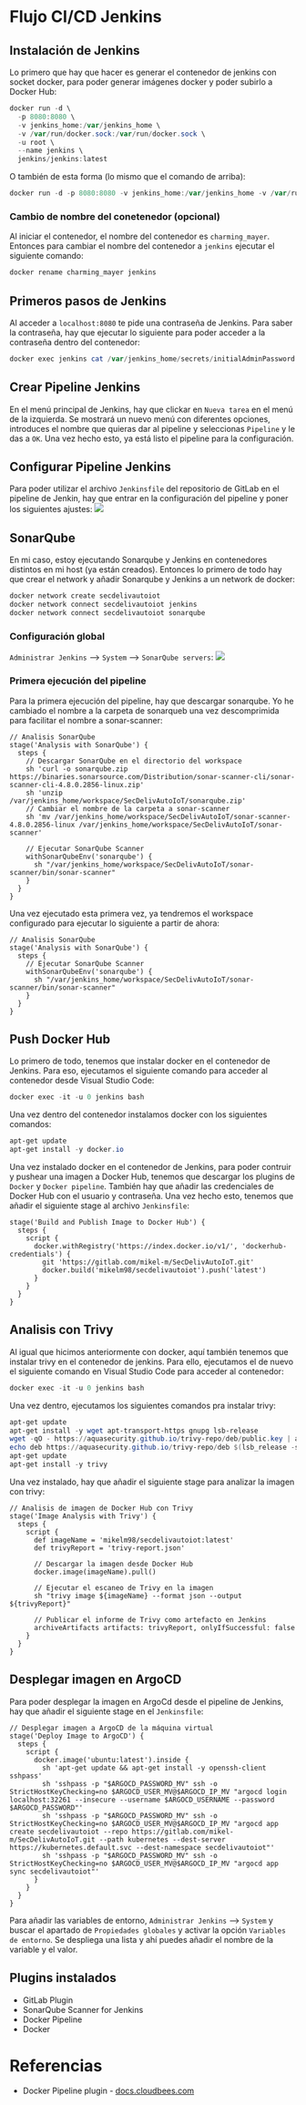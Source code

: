 # Flujo CI/CD Jenkins
## Instalación de Jenkins
Lo primero que hay que hacer es generar el contenedor de jenkins con socket docker, para poder generar imágenes docker y poder subirlo a Docker Hub:
```powershell
docker run -d \
  -p 8080:8080 \
  -v jenkins_home:/var/jenkins_home \
  -v /var/run/docker.sock:/var/run/docker.sock \
  -u root \
  --name jenkins \
  jenkins/jenkins:latest
```
O también de esta forma (lo mismo que el comando de arriba):
```powershell
docker run -d -p 8080:8080 -v jenkins_home:/var/jenkins_home -v /var/run/docker.sock:/var/run/docker.sock -u root --name jenkins jenkins/jenkins:latest
```

### Cambio de nombre del conetenedor (opcional)
Al iniciar el contenedor, el nombre del contenedor es `charming_mayer`. Entonces para cambiar el nombre del contenedor a `jenkins` ejecutar el siguiente comando:
```powershell
docker rename charming_mayer jenkins
```

## Primeros pasos de Jenkins
Al acceder a `localhost:8080` te pide una contraseña de Jenkins. Para saber la contraseña, hay que ejecutar lo siguiente para poder acceder a la contraseña dentro del contenedor:
```powershell
docker exec jenkins cat /var/jenkins_home/secrets/initialAdminPassword
```

## Crear Pipeline Jenkins
En el menú principal de Jenkins, hay que clickar en `Nueva tarea` en el menú de la izquierda. Se mostrará un nuevo menú con diferentes opciones, introduces el nombre que quieras dar al pipeline y seleccionas `Pipeline` y le das a `OK`. Una vez hecho esto, ya está listo el pipeline para la configuración.

## Configurar Pipeline Jenkins
Para poder utilizar el archivo `Jenkinsfile` del repositorio de GitLab en el pipeline de Jenkin, hay que entrar en la configuración del pipeline y poner los siguientes ajustes:
<img src="https://github.com/sfl0r3nz05/SecDelivAutoIoT/blob/master/docs/images/Configuraci%C3%B3n%20Pipeline%20Jenkins.PNG">

## SonarQube
En mi caso, estoy ejecutando Sonarqube y Jenkins en contenedores distintos en mi host (ya están creados). Entonces lo primero de todo hay que crear el network y añadir Sonarqube y Jenkins a un network de docker:
```powershell
docker network create secdelivautoiot
docker network connect secdelivautoiot jenkins
docker network connect secdelivautoiot sonarqube
```

### Configuración global
`Administrar Jenkins` --> `System` --> `SonarQube servers`:
<img src="https://github.com/sfl0r3nz05/SecDelivAutoIoT/blob/master/docs/images/Configuraci%C3%B3n%20Global%20SonarQube.PNG">

### Primera ejecución del pipeline
Para la primera ejecución del pipeline, hay que descargar sonarqube. Yo he cambiado el nombre a la carpeta de sonarqueb una vez descomprimida para facilitar el nombre a sonar-scanner:
```
// Analisis SonarQube
stage('Analysis with SonarQube') {
  steps {
    // Descargar SonarQube en el directorio del workspace
    sh 'curl -o sonarqube.zip https://binaries.sonarsource.com/Distribution/sonar-scanner-cli/sonar-scanner-cli-4.8.0.2856-linux.zip'
    sh 'unzip /var/jenkins_home/workspace/SecDelivAutoIoT/sonarqube.zip'
    // Cambiar el nombre de la carpeta a sonar-scanner
    sh 'mv /var/jenkins_home/workspace/SecDelivAutoIoT/sonar-scanner-4.8.0.2856-linux /var/jenkins_home/workspace/SecDelivAutoIoT/sonar-scanner'

    // Ejecutar SonarQube Scanner
    withSonarQubeEnv('sonarqube') {
      sh "/var/jenkins_home/workspace/SecDelivAutoIoT/sonar-scanner/bin/sonar-scanner"
    }
  }
}
```
Una vez ejecutado esta primera vez, ya tendremos el workspace configurado para ejecutar lo siguiente a partir de ahora:
```
// Analisis SonarQube
stage('Analysis with SonarQube') {
  steps {
    // Ejecutar SonarQube Scanner
    withSonarQubeEnv('sonarqube') {
      sh "/var/jenkins_home/workspace/SecDelivAutoIoT/sonar-scanner/bin/sonar-scanner"
    }
  }
}
```

## Push Docker Hub
Lo primero de todo, tenemos que instalar docker en el contenedor de Jenkins. Para eso, ejecutamos el siguiente comando para acceder al contenedor desde Visual Studio Code:
```powershell
docker exec -it -u 0 jenkins bash
```
Una vez dentro del contenedor instalamos docker con los siguientes comandos:
```powershell
apt-get update
apt-get install -y docker.io
```

Una vez instalado docker en el contenedor de Jenkins, para poder contruir y pushear una imagen a Docker Hub, tenemos que descargar los plugins de `Docker` y `Docker pipeline`. También hay que añadir las credenciales de Docker Hub con el usuario y contraseña. Una vez hecho esto, tenemos que añadir el siguiente stage al archivo `Jenkinsfile`:
```
stage('Build and Publish Image to Docker Hub') {
  steps {
    script {
      docker.withRegistry('https://index.docker.io/v1/', 'dockerhub-credentials') {
        git 'https://gitlab.com/mikel-m/SecDelivAutoIoT.git'
        docker.build('mikelm98/secdelivautoiot').push('latest')
      }
    }
  }
}
```

## Analisis con Trivy
Al igual que hicimos anteriormente con docker, aquí también tenemos que instalar trivy en el contenedor de jenkins. Para ello, ejecutamos el de nuevo el siguiente comando en Visual Studio Code para acceder al contenedor:
```powershell
docker exec -it -u 0 jenkins bash
```
Una vez dentro, ejecutamos los siguientes comandos pra instalar trivy:
```powershell
apt-get update
apt-get install -y wget apt-transport-https gnupg lsb-release
wget -qO - https://aquasecurity.github.io/trivy-repo/deb/public.key | apt-key add -
echo deb https://aquasecurity.github.io/trivy-repo/deb $(lsb_release -sc) main | tee -a /etc/apt/sources.list.d/trivy.list
apt-get update
apt-get install -y trivy
```
Una vez instalado, hay que añadir el siguiente stage para analizar la imagen con trivy:
```
// Analisis de imagen de Docker Hub con Trivy
stage('Image Analysis with Trivy') {
  steps {
    script {
      def imageName = 'mikelm98/secdelivautoiot:latest'
      def trivyReport = 'trivy-report.json'
                    
      // Descargar la imagen desde Docker Hub
      docker.image(imageName).pull()
                    
      // Ejecutar el escaneo de Trivy en la imagen
      sh "trivy image ${imageName} --format json --output ${trivyReport}"
                    
      // Publicar el informe de Trivy como artefacto en Jenkins
      archiveArtifacts artifacts: trivyReport, onlyIfSuccessful: false
    }
  }
}
```

## Desplegar imagen en ArgoCD
Para poder desplegar la imagen en ArgoCd desde el pipeline de Jenkins, hay que añadir el siguiente stage en el `Jenkinsfile`:
```
// Desplegar imagen a ArgoCD de la máquina virtual
stage('Deploy Image to ArgoCD') {
  steps {
    script {
      docker.image('ubuntu:latest').inside {
        sh 'apt-get update && apt-get install -y openssh-client sshpass'
        sh 'sshpass -p "$ARGOCD_PASSWORD_MV" ssh -o StrictHostKeyChecking=no $ARGOCD_USER_MV@$ARGOCD_IP_MV "argocd login localhost:32261 --insecure --username $ARGOCD_USERNAME --password $ARGOCD_PASSWORD"'
        sh 'sshpass -p "$ARGOCD_PASSWORD_MV" ssh -o StrictHostKeyChecking=no $ARGOCD_USER_MV@$ARGOCD_IP_MV "argocd app create secdelivautoiot --repo https://gitlab.com/mikel-m/SecDelivAutoIoT.git --path kubernetes --dest-server https://kubernetes.default.svc --dest-namespace secdelivautoiot"'
        sh 'sshpass -p "$ARGOCD_PASSWORD_MV" ssh -o StrictHostKeyChecking=no $ARGOCD_USER_MV@$ARGOCD_IP_MV "argocd app sync secdelivautoiot"'
      }
    }
  }
}
```
Para añadir las variables de entorno, `Administrar Jenkins` --> `System` y buscar el apartado de `Propiedades globales` y activar la opción `Variables de entorno`. Se despliega una lista y ahí puedes añadir el nombre de la variable y el valor.

## Plugins instalados
- GitLab Plugin
- SonarQube Scanner for Jenkins
- Docker Pipeline
- Docker

# Referencias
- Docker Pipeline plugin - [docs.cloudbees.com](https://docs.cloudbees.com/docs/cloudbees-ci/latest/pipelines/docker-workflow)
